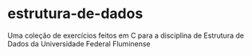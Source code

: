 # estrutura-de-dados
Uma coleção de exercícios feitos em C para a disciplina de Estrutura de Dados da Universidade Federal Fluminense

